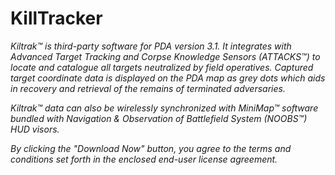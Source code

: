 # KillTracker

*Kiltrak™ is third-party software for PDA version 3.1. It integrates with Advanced Target Tracking and Corpse Knowledge Sensors (ATTACKS™) to locate and catalogue all targets neutralized by field operatives. Captured target coordinate data is displayed on the PDA map as grey dots which aids in recovery and retrieval of the remains of terminated adversaries.*

*Kiltrak™ data can also be wirelessly synchronized with MiniMap™ software bundled with Navigation & Observation of Battlefield System (NOOBS™) HUD visors.*

*By clicking the "Download Now" button, you agree to the terms and conditions set forth in the enclosed end-user license agreement.*